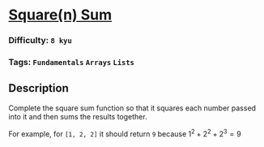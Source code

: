 # [Square(n) Sum](https://www.codewars.com/kata/515e271a311df0350d00000f)

### Difficulty: `8 kyu`

### Tags: `Fundamentals` `Arrays` `Lists`

## Description

Complete the square sum function so that it squares each number passed into it and then sums the results together.

For example, for `[1, 2, 2]` it should return `9` because $1^2 + 2^2 + 2^3 = 9$ 


